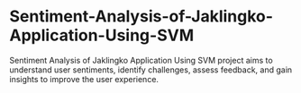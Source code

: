# Sentiment-Analysis-of-Jaklingko-Application-Using-SVM
Sentiment Analysis of Jaklingko Application Using SVM project aims to understand user sentiments, identify challenges, assess feedback, and gain insights to improve the user experience.
